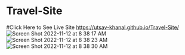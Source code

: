 # Travel-Site
#Click Here to See Live Site
https://utsav-khanal.github.io/Travel-Site/
![Screen Shot 2022-11-12 at 8 38 17 AM](https://user-images.githubusercontent.com/100432431/201453292-8c527612-d73a-4447-8b2c-b76572e721f2.png)
![Screen Shot 2022-11-12 at 8 38 23 AM](https://user-images.githubusercontent.com/100432431/201453297-0f9370d3-6a3e-4a02-816e-0ca0064810b5.png)
![Screen Shot 2022-11-12 at 8 38 30 AM](https://user-images.githubusercontent.com/100432431/201453299-e49b73af-ba91-48d0-a025-da0012852b40.png)
